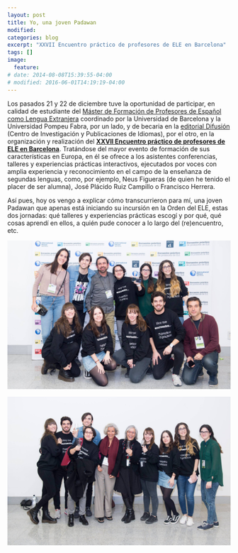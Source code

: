 ```yaml
---
layout: post
title: Yo, una joven Padawan
modified:
categories: blog
excerpt: "XXVII Encuentro práctico de profesores de ELE en Barcelona"
tags: []
image:
  feature:
# date: 2014-08-08T15:39:55-04:00
# modified: 2016-06-01T14:19:19-04:00
---
```


Los pasados 21 y 22 de diciembre tuve la oportunidad de participar, en calidad de estudiante del <a href=" https://www.ub.edu/portal/web/educacion/masteres-universitarios/-/ensenyament/detallEnsenyament/1060507" target="_blank">Máster de Formación de Profesores de Español como Lengua Extranjera</a> coordinado por la Universidad de Barcelona y la Universidad Pompeu Fabra, por un lado, y de becaria en la <a href="https://www.difusion.com" target="_blank">editorial Difusión</a> (Centro de Investigación y Publicaciones de Idiomas), por el otro, en la organización y realización del <a href="https://www.encuentro-practico.com" target="_blank">**XXVII Encuentro práctico de profesores de ELE en Barcelona**</a>. Tratándose del mayor evento de formación de sus características en Europa, en él se ofrece a los asistentes conferencias, talleres y experiencias prácticas interactivos, ejecutados por voces con amplia experiencia y reconocimiento en el campo de la enseñanza de segundas lenguas, como, por ejemplo, Neus Figueras (de quien he tenido el placer de ser alumna), José Plácido Ruiz Campillo o Francisco Herrera.

Así pues, hoy os vengo a explicar cómo transcurrieron para mí, una joven Padawan que apenas está iniciando su incursión en la Orden del ELE, estas dos jornadas: qué talleres y experiencias prácticas escogí y por qué, qué cosas aprendí en ellos, a quién pude conocer a lo largo del (re)encuentro, etc.

![Primera foto grupal](/images/49762984_2075649652458469_5946944892092547072_o.jpg)

![Segunda foto grupal](/images/49643224_2075655185791249_7095390048639516672_o.jpg)

